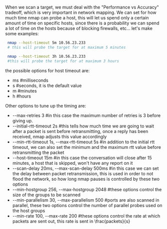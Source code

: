 
When we scan a target, we must deal with the "Performance vs
Accuracy" tradeoff, which is very important in network mapping.
We can set for how much time nmap can probe a host, this will let
us spend only a certain amount of time on specific hosts, since
there is a probability we can spend a lot of time on the hosts
because of blocking firewalls, etc... let's make some examples:

```sh
 nmap --host-timeout 5m 10.56.23.233
 # this will probe the target for at maximum 5 minutes
```

```sh
 nmap --host-timeout 3h 10.56.23.233
 #this will probe the target for at maximum 3 hours
```

the possible options for host timeout are:
* ms #milliseconds
* s #seconds, it is the default value
* m #minutes
* h #hours

Other options to tune up the timing are:

* --max-retries 3 #in this case the maximum number of retries is 3
  before giving up.
* --initial-rtt-timeout 2s #this tells how much time we are going
  to wait after a packet is sent before retransmitting, once a
  reply has been received, nmap adjusts this value accordingly
* --min-rtt-timeout 1s, --max-rtt-timeout 5s #in addition to the
  initial rtt timeout, we can also set the minimum and the
  maximum rtt value before retransmitting the packet
* --host-timeout 15m #in this case the conversation will close
  after 15 minutes, a host that is skipped, won't have any report
  on it
* --scan-delay 20ms, --max-scan-delay 500ms #in this case we can
  set the delay between packet retransmission, this is used in
  order to not flood the network, so how long nmap pauses is
  controlled by these two options
* --min-hostgroup 256, --max-hostgroup 2048 #these options control
  the size of the groups to be scanned
* --min-parallelism 30, --max-parallelism 500 #ports are also
  scanned in parallel, these two options control the number of
  parallel probes used on the host groups
* --min-rate 100, --max-rate 200 #these options control the rate at
  which packets are sent out, this rate is sent in \frac{packets}{s}

